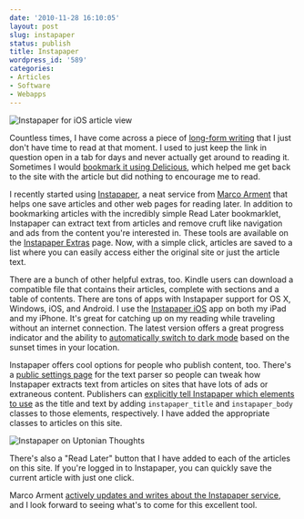 ```yaml
---
date: '2010-11-28 16:10:05'
layout: post
slug: instapaper
status: publish
title: Instapaper
wordpress_id: '589'
categories:
- Articles
- Software
- Webapps
---
```


![Instapaper for iOS article view](http://www.thomasupton.com/wp/wp-content/uploads/2010/11/instapaper.png)

Countless times, I have come across a piece of [long-form writing][kny] that I just don't have time to read at that moment. I used to just keep the link in question open in a tab for days and never actually get around to reading it. Sometimes I would [bookmark it using Delicious][d], which helped me get back to the site with the article but did nothing to encourage me to read.

[kny]: http://kottke.org/tag/New%20Yorker
[d]: http://delicious.com/third

I recently started using [Instapaper][i], a neat service from [Marco Arment][ma] that helps one save articles and other web pages for reading later. In addition to bookmarking articles with the incredibly simple Read Later bookmarklet, Instapaper can extract text from articles and remove cruft like navigation and ads from the content you're interested in. These tools are available on the [Instapaper Extras][ie] page. Now, with a simple click, articles are saved to a list where you can easily access either the original site or just the article text.

[ma]: http://www.marco.org/
[i]: http://www.instapaper.com/
[ie]: http://www.instapaper.com/extras

There are a bunch of other helpful extras, too. Kindle users can download a compatible file that contains their articles, complete with sections and a table of contents. There are tons of apps with Instapaper support for OS X, Windows, iOS, and Android. I use the [Instapaper iOS][ios] app on both my iPad and my iPhone. It's great for catching up on my reading while traveling without an internet connection. The latest version offers a great progress indicator and the ability to [automatically switch to dark mode][dm] based on the sunset times in your location.

[ios]: http://itunes.apple.com/us/app/instapaper/id288545208?mt=8
[dm]: http://blog.instapaper.com/post/1538890633

Instapaper offers cool options for people who publish content, too. There's a [public settings page][tp] for the text parser so people can tweak how Instapaper extracts text from articles on sites that have lots of ads or extraneous content. Publishers can [explicitly tell Instapaper which elements to use][ip] as the title and text by adding `instapaper_title` and `instapaper_body` classes to those elements, respectively. I have added the appropriate classes to articles on this site.

[tp]: http://www.instapaper.com/bodytext
[ip]: http://www.instapaper.com/publishers

![Instapaper on Uptonian Thoughts](http://www.thomasupton.com/wp/wp-content/uploads/2010/11/instapaper-blog.png)

There's also a "Read Later" button that I have added to each of the articles on this site. If you're logged in to Instapaper, you can quickly save the current article with just one click.

Marco Arment [actively updates and writes about the Instapaper service][ib], and I look forward to seeing what's to come for this excellent tool.

[ib]: http://blog.instapaper.com/
